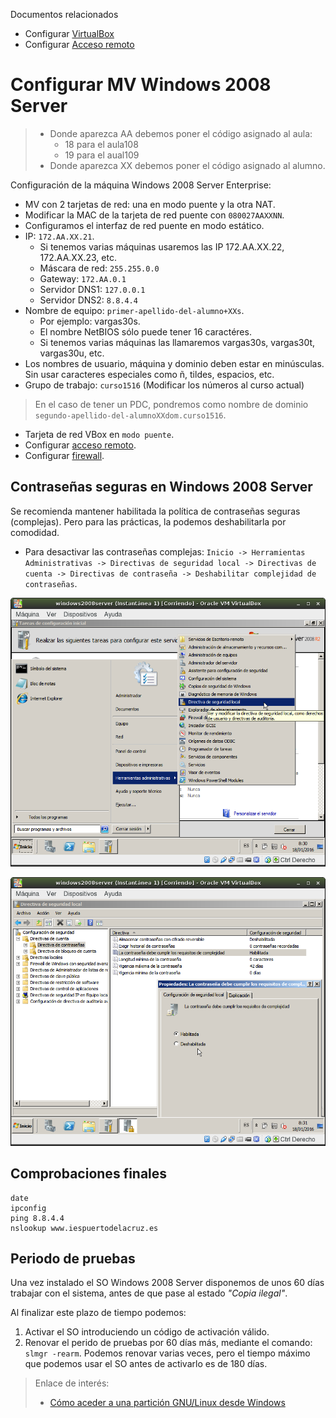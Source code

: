 
Documentos relacionados
* Configurar [VirtualBox](../virtualbox/general.md)
* Configurar [Acceso remoto](../acceso-remoto/windows-server.md)

# Configurar MV Windows 2008 Server

> * Donde aparezca AA debemos poner el código asignado al aula:
>     * 18 para el aula108
>     * 19 para el aual109
> * Donde aparezca XX debemos poner el código asignado al alumno.

Configuración de la máquina Windows 2008 Server Enterprise:
* MV con 2 tarjetas de red: una en modo puente y la otra NAT.
* Modificar la MAC de la tarjeta de red puente con `080027AAXXNN`.
* Configuramos el interfaz de red puente en modo estático.
* IP: `172.AA.XX.21`.
    * Si tenemos varias máquinas usaremos las IP 172.AA.XX.22, 172.AA.XX.23, etc.
    * Máscara de red: `255.255.0.0`
    * Gateway: `172.AA.0.1`
    * Servidor DNS1: `127.0.0.1`
    * Servidor DNS2: `8.8.4.4`
* Nombre de equipo: `primer-apellido-del-alumno+XXs`.
    * Por ejemplo: vargas30s.
    * El nombre NetBIOS sólo puede tener 16 caractéres.
    * Si tenemos varias máquinas las llamaremos vargas30s, vargas30t, vargas30u, etc.
* Los nombres de usuario, máquina y dominio deben estar en minúsculas.
Sin usar caracteres especiales como ñ, tildes, espacios, etc.
* Grupo de trabajo: `curso1516` (Modificar los números al curso actual)

> En el caso de tener un PDC, pondremos como nombre de dominio `segundo-apellido-del-alumnoXXdom.curso1516`.

* Tarjeta de red VBox en `modo puente`.
* Configurar [acceso remoto](../acceso-remoto.md).
* Configurar [firewall](../firewall.md).

## Contraseñas seguras en Windows 2008 Server

Se recomienda mantener habilitada la política de contraseñas seguras (complejas). Pero para las prácticas, la podemos deshabilitarla por comodidad.

* Para desactivar las contraseñas complejas: `Inicio -> Herramientas
Administrativas -> Directivas de seguridad local -> Directivas de cuenta ->
Directivas de contraseña -> Deshabilitar complejidad de contraseñas`.

![w2k8-claves_seguras1.png](./images/w2k8-claves_seguras1.png)

![w2k8-claves_seguras2.png](./images/w2k8-claves_seguras2.png)

## Comprobaciones finales

```  
date
ipconfig
ping 8.8.4.4
nslookup www.iespuertodelacruz.es
```   

## Periodo de pruebas

Una vez instalado el SO Windows 2008 Server disponemos de unos 60 días trabajar con el sistema,
antes de que pase al estado *"Copia ilegal"*.

Al finalizar este plazo de tiempo podemos:
1. Activar el SO introduciendo un código de activación válido.
2. Renovar el perido de pruebas por 60 días más, mediante el comando: `slmgr -rearm`.
Podemos renovar varias veces, pero el tiempo máximo que podemos usar el SO antes de activarlo
es de 180 días.

> Enlace de interés:
>
> * [Cómo aceder a una partición GNU/Linux desde Windows](https://es.opensuse.org/SDB:Acceder_a_la_particion_de_GNU/Linux_desde_Windows)
